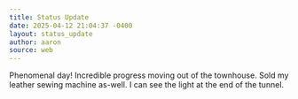 ```yaml
---
title: Status Update
date: 2025-04-12 21:04:37 -0400
layout: status_update
author: aaron
source: web
---
```

Phenomenal day! Incredible progress moving out of the townhouse. Sold my leather sewing machine as-well. I can see the light at the end of the tunnel. 
